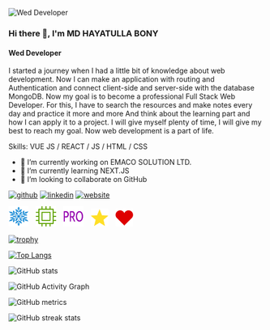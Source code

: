 ![Wed Developer]([https://arturssmirnovs.github.io/github-profile-readme-generator/images/banner.png](https://media.licdn.com/dms/image/D4D16AQHmNlycx656UQ/profile-displaybackgroundimage-shrink_200_800/0/1670516945980?e=2147483647&v=beta&t=Nw-mBuTDZCB-w-UaHA06x3uYN4FvMtTNvsAWTjC1Xbs))
### Hi there 👋, I'm MD HAYATULLA BONY
#### Wed Developer


I started a journey when I had a little bit of knowledge about web development. Now I can make an application with routing and Authentication and connect client-side and server-side with the database MongoDB. Now my goal is to become a professional Full Stack Web Developer. For this, I have to search the resources and make notes every day and practice it more and more And think about the learning part and how I can apply it to a project. I will give myself plenty of time, I will give my best to reach my goal. Now web development is a part of life. 

Skills: VUE JS / REACT / JS / HTML / CSS

- 🔭 I’m currently working on EMACO SOLUTION LTD. 
- 🌱 I’m currently learning NEXT.JS 
- 👯 I’m looking to collaborate on GitHub 


[<img src='https://cdn.jsdelivr.net/npm/simple-icons@3.0.1/icons/github.svg' alt='github' height='40'>](https://github.com/bony075)  [<img src='https://cdn.jsdelivr.net/npm/simple-icons@3.0.1/icons/linkedin.svg' alt='linkedin' height='40'>](https://www.linkedin.com/in/md-hayatulla-bony/)  [<img src='https://cdn.jsdelivr.net/npm/simple-icons@3.0.1/icons/icloud.svg' alt='website' height='40'>](https://md-hayatulla-bony.netlify.app/)  

<a href='https://archiveprogram.github.com/'><img src='https://raw.githubusercontent.com/acervenky/animated-github-badges/master/assets/acbadge.gif' width='40' height='40'></a> <a href='https://docs.github.com/en/developers'><img src='https://raw.githubusercontent.com/acervenky/animated-github-badges/master/assets/devbadge.gif' width='40' height='40'></a> <a href='https://github.com/pricing'><img src='https://raw.githubusercontent.com/acervenky/animated-github-badges/master/assets/pro.gif' width='40' height='40'></a> <a href='https://stars.github.com/'><img src='https://raw.githubusercontent.com/acervenky/animated-github-badges/master/assets/starbadge.gif' width='35' height='35'></a> <a href='https://docs.github.com/en/github/supporting-the-open-source-community-with-github-sponsors'><img src='https://raw.githubusercontent.com/acervenky/animated-github-badges/master/assets/sponsorbadge.gif' width='35' height='35'></a> 

[![trophy](https://github-profile-trophy.vercel.app/?username=bony075)](https://github.com/ryo-ma/github-profile-trophy)

[![Top Langs](https://github-readme-stats.vercel.app/api/top-langs/?username=bony075)](https://github.com/anuraghazra/github-readme-stats)

![GitHub stats](https://github-readme-stats.vercel.app/api?username=bony075&show_icons=true&count_private=true)  

![GitHub Activity Graph](https://activity-graph.herokuapp.com/graph?username=bony075)  

![GitHub metrics](https://metrics.lecoq.io/bony075)  

![GitHub streak stats](https://streak-stats.demolab.com/?user=bony075)  

